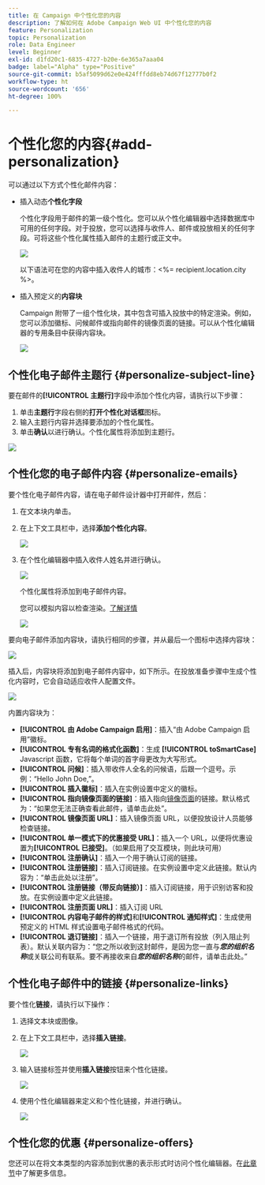 ```yaml
---
title: 在 Campaign 中个性化您的内容
description: 了解如何在 Adobe Campaign Web UI 中个性化您的内容
feature: Personalization
topic: Personalization
role: Data Engineer
level: Beginner
exl-id: d1fd20c1-6835-4727-b20e-6e365a7aaa04
badge: label="Alpha" type="Positive"
source-git-commit: b5af5099d62e0e424fffdd8eb74d67f12777b0f2
workflow-type: ht
source-wordcount: '656'
ht-degree: 100%

---
```



# 个性化您的内容{#add-personalization}

可以通过以下方式个性化邮件内容：

* 插入动态&#x200B;**个性化字段**

   个性化字段用于邮件的第一级个性化。您可以从个性化编辑器中选择数据库中可用的任何字段。对于投放，您可以选择与收件人、邮件或投放相关的任何字段。可将这些个性化属性插入邮件的主题行或正文中。

   ![](assets/perso-subject-line.png)

   以下语法可在您的内容中插入收件人的城市：&lt;%= recipient.location.city %>。

* 插入预定义的&#x200B;**内容块**

   Campaign 附带了一组个性化块，其中包含可插入投放中的特定渲染。例如，您可以添加徽标、问候邮件或指向邮件的镜像页面的链接。可以从个性化编辑器的专用条目中获得内容块。

   ![](assets/perso-content-blocks.png)
<!--
* Create **conditional content**

    Configure conditional content to add dynamic personalization based on the recipient’s profile for example. Text blocks and/or images are inserted when a particular condition is true.
-->

## 个性化电子邮件主题行 {#personalize-subject-line}

要在邮件的&#x200B;**[!UICONTROL 主题行]**&#x200B;字段中添加个性化内容，请执行以下步骤：

1. 单击&#x200B;**主题行**&#x200B;字段右侧的&#x200B;**打开个性化对话框**&#x200B;图标。
1. 输入主题行内容并选择要添加的个性化属性。
1. 单击&#x200B;**确认**&#x200B;以进行确认。个性化属性将添加到主题行。

![](assets/perso-subject.png)

## 个性化您的电子邮件内容 {#personalize-emails}

要个性化电子邮件内容，请在电子邮件设计器中打开邮件，然后：

1. 在文本块内单击。
1. 在上下文工具栏中，选择&#x200B;**添加个性化内容**。

   ![](assets/perso-add-to-content.png)

1. 在个性化编辑器中插入收件人姓名并进行确认。

   ![](assets/perso-add-name.png)

   个性化属性将添加到电子邮件内容。

   您可以模拟内容以检查渲染。[了解详情](../preview-test/preview-content.md)

   ![](assets/perso-rendering.png)

要向电子邮件添加内容块，请执行相同的步骤，并从最后一个图标中选择内容块：

![](assets/perso-insert-block.png)

插入后，内容块将添加到电子邮件内容中，如下所示。在投放准备步骤中生成个性化内容时，它会自动适应收件人配置文件。

![](assets/perso-content-block-in-email.png)


内置内容块为：

* **[!UICONTROL 由 Adobe Campaign 启用]**：插入“由 Adobe Campaign 启用”徽标。
* **[!UICONTROL 专有名词的格式化函数]**：生成 **[!UICONTROL toSmartCase]** Javascript 函数，它将每个单词的首字母更改为大写形式。
* **[!UICONTROL 问候]**：插入带收件人全名的问候语，后跟一个逗号。示例：“Hello John Doe,”。
* **[!UICONTROL 插入徽标]**：插入在实例设置中定义的徽标。
* **[!UICONTROL 指向镜像页面的链接]**：插入指向[镜像页面](../content/mirror-page.md)的链接。默认格式为：“如果您无法正确查看此邮件，请单击此处”。
* **[!UICONTROL 镜像页面 URL]**：插入镜像页面 URL，以便投放设计人员能够检查链接。
* **[!UICONTROL 单一模式下的优惠接受 URL]**：插入一个 URL，以便将优惠设置为&#x200B;**[!UICONTROL 已接受]**。（如果启用了交互模块，则此块可用）
* **[!UICONTROL 注册确认]**：插入一个用于确认订阅的链接。
* **[!UICONTROL 注册链接]**：插入订阅链接。在实例设置中定义此链接。默认内容为：“单击此处以注册”。
* **[!UICONTROL 注册链接（带反向链接）]**：插入订阅链接，用于识别访客和投放。在实例设置中定义此链接。
* **[!UICONTROL 注册页面 URL]**：插入订阅 URL
* **[!UICONTROL 内容电子邮件的样式]**&#x200B;和&#x200B;**[!UICONTROL 通知样式]**：生成使用预定义的 HTML 样式设置电子邮件格式的代码。
* **[!UICONTROL 退订链接]**：插入一个链接，用于退订所有投放（列入阻止列表）。默认关联内容为：“您之所以收到这封邮件，是因为您一直与&#x200B;***您的组织名称***&#x200B;或关联公司有联系。要不再接收来自&#x200B;***您的组织名称***&#x200B;的邮件，请单击此处。”



## 个性化电子邮件中的链接 {#personalize-links}

要个性化&#x200B;**链接**，请执行以下操作：

1. 选择文本块或图像。
1. 在上下文工具栏中，选择&#x200B;**插入链接**。

   ![](assets/perso-link.png)

1. 输入链接标签并使用&#x200B;**插入链接**&#x200B;按钮来个性化链接。

   ![](assets/perso-link-insert-icon.png)

1. 使用个性化编辑器来定义和个性化链接，并进行确认。

   ![](assets/perso-link-edit.png)


## 个性化您的优惠 {#personalize-offers}

您还可以在将文本类型的内容添加到优惠的表示形式时访问个性化编辑器。在[此章节](../content/offers.md)中了解更多信息。
